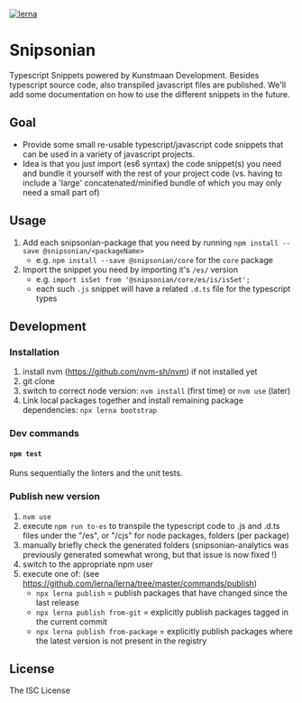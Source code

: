[![lerna](https://img.shields.io/badge/maintained%20with-lerna-cc00ff.svg)](https://lernajs.io/)

# Snipsonian

Typescript Snippets powered by Kunstmaan Development.
Besides typescript source code, also transpiled javascript files are published.
We'll add some documentation on how to use the different snippets in the future.


## Goal

* Provide some small re-usable typescript/javascript code snippets that can be used in a variety of javascript projects.
* Idea is that you just import (es6 syntax) the code snippet(s) you need and bundle it yourself with the rest of your project code (vs. having to include a 'large' concatenated/minified bundle of which you may only need a small part of)


## Usage

1. Add each snipsonian-package that you need by running `npm install --save @snipsonian/<packageName>`
    * e.g. `npm install --save @snipsonian/core` for the `core` package
2. Import the snippet you need by importing it's `/es/` version
    * e.g. `import isSet from '@snipsonian/core/es/is/isSet';`
    * each such `.js` snippet will have a related `.d.ts` file for the typescript types

## Development

### Installation

1. install nvm (https://github.com/nvm-sh/nvm) if not installed yet
2. git clone <this repo>
3. switch to correct node version: `nvm install` (first time) or `nvm use` (later)
4. Link local packages together and install remaining package dependencies: `npx lerna bootstrap`


### Dev commands

#### `npm test`

Runs sequentially the linters and the unit tests.


### Publish new version

1. `nvm use`
2. execute `npm run to-es` to transpile the typescript code to .js and .d.ts files under the "/es", or "/cjs" for node packages, folders (per package)
3. manually briefly check the generated folders (snipsonian-analytics was previously generated somewhat wrong, but that issue is now fixed !)
4. switch to the appropriate npm user
5. execute one of:  (see https://github.com/lerna/lerna/tree/master/commands/publish)
    * `npx lerna publish` = publish packages that have changed since the last release
    * `npx lerna publish from-git` = explicitly publish packages tagged in the current commit
    * `npx lerna publish from-package` = explicitly publish packages where the latest version is not present in the registry


## License

The ISC License

